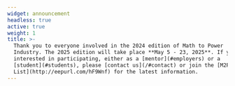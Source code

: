 ```yaml
---
widget: announcement
headless: true
active: true
weight: 1
title: >-
  Thank you to everyone involved in the 2024 edition of Math to Power
  Industry. The 2025 edition will take place **May 5 - 23, 2025**. If you are
  interested in participating, either as a [mentor](#employers) or a
  [student](#students), please [contact us](/#contact) or join the [M2PI Mailing
  List](http://eepurl.com/hF9Wnf) for the latest information.
---
```

